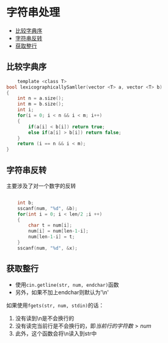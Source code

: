 字符串处理
===

- [比较字典序](#比较字典序)
- [字符串反转](#字符串反转)
- [获取整行](#获取整行)


比较字典序
---

```c
    template <class T>
bool lexicographicallySamller(vector <T> a, vector <T> b)
{
    int n = a.size();
    int m = b.size();
    int i;
    for(i = 0; i < n && i < m; i++)
    {
        if(a[i] < b[i]) return true;
        else if(a[i] > b[i]) return false;
    }
    return (i == n && i < m);
}
```




字符串反转
---

主要涉及了对一个数字的反转

```c

    int b;
    sscanf(num, "%d", &b);
    for(int i = 0; i < len/2 ;i ++)
    {
        char t = num[i];
        num[i] = num[len-1-i];
        num[len-1-i] = t;
    }
    sscanf(num, "%d", &x);

```

获取整行
---

- 使用`cin.getline(str, num, endchar)`函数
- 另外，如果不加上endchar则默认为'\n'

如果使用`fgets(str, num, stdin)`的话：
1. 没有读到\n是不会换行的
2. 没有读完当前行是不会换行的，即$当前行的字符数 > num$
3. 此外，这个函数会将\n读入到str中

